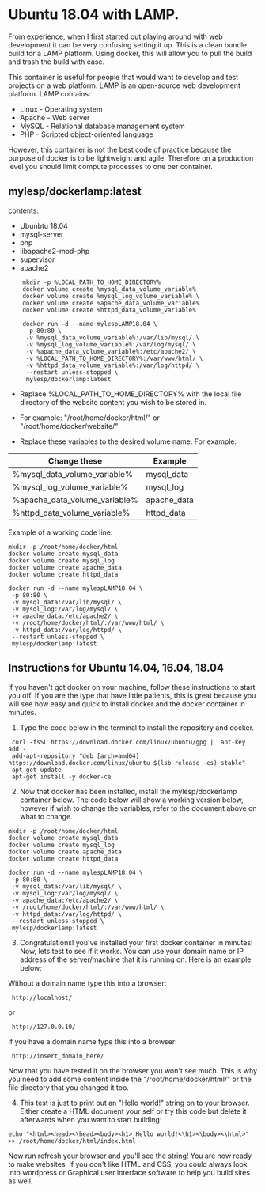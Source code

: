 # Ubuntu 18.04 with LAMP.

From experience, when I first started out playing around with web development it can be very confusing setting it up. This is a clean bundle build for a LAMP platform. Using docker, this will allow you to pull the build and trash the build with ease.

This container is useful for people that would want to develop and test projects on a web platform. LAMP is an open-source web development platform. LAMP contains: 
* Linux - Operating system 
* Apache - Web server
* MySQL - Relational database management system 
* PHP - Scripted object-oriented language

However, this container is not the best code of practice because the purpose of docker is to be lightweight and agile. Therefore on a production level you should limit compute processes to one per container. 

## mylesp/dockerlamp:latest
contents: 
  * Ubunbtu 18.04
  * mysql-server
  * php
  * libapache2-mod-php
  * supervisor
  * apache2
```
    mkdir -p %LOCAL_PATH_TO_HOME_DIRECTORY% 
    docker volume create %mysql_data_volume_variable% 
    docker volume create %mysql_log_volume_variable% \ 
    docker volume create %apache_data_volume_variable% 
    docker volume create %httpd_data_volume_variable% 
    
    docker run -d --name mylespLAMP18.04 \
     -p 80:80 \
     -v %mysql_data_volume_variable%:/var/lib/mysql/ \
     -v %mysql_log_volume_variable%:/var/log/mysql/ \
     -v %apache_data_volume_variable%:/etc/apache2/ \
     -v %LOCAL_PATH_TO_HOME_DIRECTORY%:/var/www/html/ \
     -v %httpd_data_volume_variable%:/var/log/httpd/ \
     --restart unless-stopped \
     mylesp/dockerlamp:latest
```

* Replace %LOCAL_PATH_TO_HOME_DIRECTORY% with the local file directory of the website content you wish to be stored in.
* For example: "/root/home/docker/html/" or "/root/home/docker/website/"


* Replace these variables to the desired volume name. For example: 

|        Change these         |     Example
|-----------------------------|---------------
|%mysql_data_volume_variable% | mysql_data 
|%mysql_log_volume_variable%  | mysql_log
|%apache_data_volume_variable%| apache_data
|%httpd_data_volume_variable% | httpd_data

Example of a working code line:
```
mkdir -p /root/home/docker/html
docker volume create mysql_data 
docker volume create mysql_log
docker volume create apache_data
docker volume create httpd_data

docker run -d --name mylespLAMP18.04 \
 -p 80:80 \
 -v mysql_data:/var/lib/mysql/ \
 -v mysql_log:/var/log/mysql/ \
 -v apache_data:/etc/apache2/ \
 -v /root/home/docker/html/:/var/www/html/ \
 -v httpd_data:/var/log/httpd/ \
 --restart unless-stopped \
 mylesp/dockerlamp:latest
```

## Instructions for Ubuntu 14.04, 16.04, 18.04

If you haven't got docker on your machine, follow these instructions to start you off. If you are the type that have little patients, this is great because you will see how easy and quick to install docker and the docker container in minutes.

1) Type the code below in the terminal to install the repository and docker. 
```
 curl -fsSL https://download.docker.com/linux/ubuntu/gpg |  apt-key add -
 add-apt-repository "deb [arch=amd64] https://download.docker.com/linux/ubuntu $(lsb_release -cs) stable"
 apt-get update
 apt-get install -y docker-ce
```
2) Now that docker has been installed, install the mylesp/dockerlamp container below. The code below will show a working version below, however if wish to change the variables, refer to the document above on what to change.
```
mkdir -p /root/home/docker/html
docker volume create mysql_data 
docker volume create mysql_log
docker volume create apache_data
docker volume create httpd_data

docker run -d --name mylespLAMP18.04 \
 -p 80:80 \
 -v mysql_data:/var/lib/mysql/ \
 -v mysql_log:/var/log/mysql/ \
 -v apache_data:/etc/apache2/ \
 -v /root/home/docker/html/:/var/www/html/ \
 -v httpd_data:/var/log/httpd/ \
 --restart unless-stopped \
 mylesp/dockerlamp:latest
 ```


3) Congratulations! you've installed your first docker container in minutes! Now, lets test to see if it works. You can use your domain name or IP address of the server/machine that it is running on. Here is an example below: 

Without a domain name type this into a browser:
```
 http://localhost/
```
or
```
 http://127.0.0.10/ 
```
If you have a domain name type this into a browser:

```
 http://insert_domain_here/
```
Now that you have tested it on the browser you won't see much. This is why you need to add some content inside the "/root/home/docker/html/" or the file directory that you changed it too.

4) This test is just to print out an "Hello world!" string on to your browser. Either create a HTML document your self or try this code but delete it afterwards when you want to start building:
```
echo "<html><head><\head><body><h1> Hello world!<\h1><\body><\html>" >> /root/home/docker/html/index.html
```
Now run refresh your browser and you'll see the string! You are now ready to make websites. If you don't like HTML and CSS, you could always look into wordpress or Graphical user interface software to help you build sites as well.



